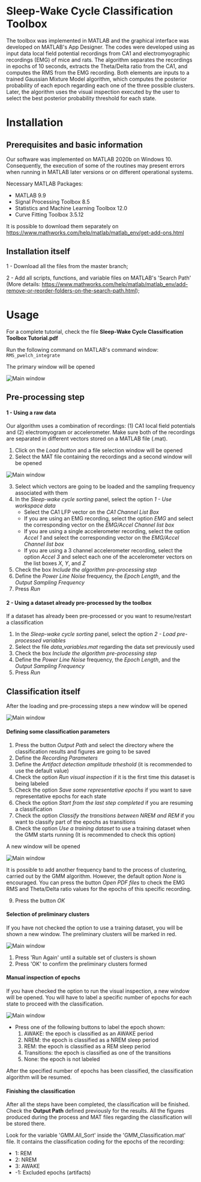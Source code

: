 # Sleep-Wake Cycle Classification Toolbox

The toolbox was implemented in MATLAB and the graphical interface was developed on MATLAB's App Designer. The codes were developed using as input data local field potential recordings from CA1 and electromyographic recordings (EMG) of mice and rats. The algorithm separates the recordings in epochs of 10 seconds, extracts the Theta/Delta ratio from the CA1, and computes the RMS from the EMG recording. Both elements are inputs to a trained Gaussian Mixture Model algorithm, which computes the posterior probability of each epoch regarding each one of the three possible clusters. Later, the algorithm uses the visual inspection executed by the user to select the best posterior probability threshold for each state.

# Installation

## Prerequisites and basic information

Our software was implemented on MATLAB 2020b on Windows 10. Consequently, the execution of some of the routines may present errors when running in MATLAB later versions or on different operational systems.

Necessary MATLAB Packages:
- MATLAB 9.9
- Signal Processing Toolbox 8.5
- Statistics and Machine Learning Toolbox 12.0
- Curve Fitting Toolbox 3.5.12

It is possible to download them separately on https://www.mathworks.com/help/matlab/matlab_env/get-add-ons.html

## Installation itself

1 - Download all the files from the master branch;

2 - Add all scripts, functions, and variable files on MATLAB's 'Search Path' 
(More details: https://www.mathworks.com/help/matlab/matlab_env/add-remove-or-reorder-folders-on-the-search-path.html);

# Usage

For a complete tutorial, check the file **Sleep-Wake Cycle Classification Toolbox Tutorial.pdf**

Run the following command on MATLAB's command window:
`RMS_pwelch_integrate`

The primary window will be opened

![Main window](/Toolbox_images/Main_interface.png)

## Pre-processing step

#### 1 - Using a raw data

Our algorithm uses a combination of recordings: (1) CA1 local field potentials and (2) electromyogram or accelerometer. Make sure both of the recordings are separated in different vectors stored on a MATLAB file (.mat).

1. Click on the _Load button_ and a file selection window will be opened
2. Select the MAT file containing the recordings and a second window will be opened

![Main window](/Toolbox_images/Load_interface.png)

3. Select which vectors are going to be loaded and the sampling frequency associated with them
4. In the _Sleep-wake cycle sorting_ panel, select the option _1 - Use workspace data_
   - Select the CA1 LFP vector on the _CA1 Channel List Box_
   - If you are using an EMG recording, select the option _EMG_ and select the corresponding vector on the _EMG/Accel Channel list box_
   - If you are using a single accelerometer recording, select the option _Accel 1_ and select the corresponding vector on the _EMG/Accel Channel list box_
   - If you are using a 3 channel accelerometer recording, select the option _Accel 3_ and select each one of the accelerometer vectors on the list boxes _X_, _Y_, and _Z_
5. Check the box _Include the algorithm pre-processing step_
6. Define the _Power Line Noise_ frequency, the _Epoch Length_, and the _Output Sampling Frequency_
7. Press _Run_
  
#### 2 - Using a dataset already pre-processed by the toolbox
If a dataset has already been pre-processed or you want to resume/restart a classification

1. In the _Sleep-wake cycle sorting_ panel, select the option _2 - Load pre-processed variables_
2. Select the file _data_variables.mat_ regarding the data set previously used
3. Check the box _Include the algorithm pre-processing step_
4. Define the _Power Line Noise_ frequency, the _Epoch Length_, and the _Output Sampling Frequency_
5. Press _Run_

## Classification itself

After the loading and pre-processing steps a new window will be opened

![Main window](/Toolbox_images/Recording_parameters.png)

#### Defining some classification parameters

1. Press the button _Output Path_ and select the directory where the classification results and figures are going to be saved
2. Define the _Recording Parameters_
3. Define the _Artifact detection amplitude trheshold_ (it is recommended to use the default value)
4. Check the option _Run visual inspection_ if it is the first time this dataset is being labeled
5. Check the option _Save some representative epochs_ if you want to save representative epochs for each state
6. Check the option _Start from the last step completed_ if you are resuming a classification
7. Check the option _Classify the transitions between NREM and REM_ if you want to classify part of the epochs as transitions
8. Check the option _Use a training dataset_ to use a training dataset when the GMM starts running (It is recommended to check this option)

A new window will be opened

![Main window](/Toolbox_images/Add_bands.png)

It is possible to add another frequency band to the process of clustering, carried out by the GMM algorithm. However, the default option _None_ is encouraged. You can press the button _Open PDF files_ to check the EMG RMS and Theta/Delta ratio values for the epochs of this specific recording.

9. Press the button _OK_

#### Selection of preliminary clusters

If you have not checked the option to use a training dataset, you will be shown a new window. The preliminary clusters will be marked in red.

![Main window](/Toolbox_images/Gmm_clustering.png)

1. Press 'Run Again' until a suitable set of clusters is shown
2. Press 'OK' to confirm the preliminary clusters formed

#### Manual inspection of epochs

If you have checked the option to run the visual inspection, a new window will be opened. You will have to label a specific number of epochs for each state to proceed with the classification.

![Main window](/Toolbox_images/Visual_Inspection.png)

* Press one of the following buttons to label the epoch shown:
  1. AWAKE: the epoch is classified as an AWAKE period
  2. NREM: the epoch is classified as a NREM sleep period
  3. REM: the epoch is classified as a REM sleep period
  4. Transitions: the epoch is classified as one of the transitions
  5. None: the epoch is not labeled

After the specified number of epochs has been classified, the classification algorithm will be resumed.
  
#### Finishing the classification

After all the steps have been completed, the classification will be finished. Check the __Output Path__ defined previously for the results. All the figures produced during the process and MAT files regarding the classification will be stored there. 

Look for the variable 'GMM.All_Sort' inside the 'GMM_Classification.mat' file. It contains the classification coding for the epochs of the recording:
- 1: REM
- 2: NREM
- 3: AWAKE
- -1: Excluded epochs (artifacts)
